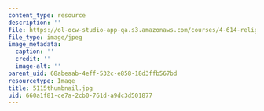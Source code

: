 ```yaml
---
content_type: resource
description: ''
file: https://ol-ocw-studio-app-qa.s3.amazonaws.com/courses/4-614-religious-architecture-and-islamic-cultures-fall-2002/660a1f81ce7a2cb0761da9dc3d501877_5115thumbnail.jpg
file_type: image/jpeg
image_metadata:
  caption: ''
  credit: ''
  image-alt: ''
parent_uid: 68abeaab-4eff-532c-e858-18d3ffb567bd
resourcetype: Image
title: 5115thumbnail.jpg
uid: 660a1f81-ce7a-2cb0-761d-a9dc3d501877
---
```

